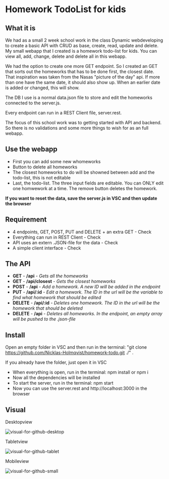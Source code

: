 # Homework TodoList for kids

## What it is

We had as a small 2 week school work in the class Dynamic webdeveloping to create a basic API with CRUD as base, create, read, update and delete.
My small webapp that I created is a homework todo-list for kids.
You can view all, add, change, delete and delete all in this webapp.

We had the option to create one more GET endpoint. So I created an GET that sorts out the homeworks that has to be done first, the closest date.
That inspiration was taken from the Nasas "picture of the day" api. 
If more than one have the same date, it should also show up. When an earlier date is added or changed, this will show.

The DB I use is a normal data.json file to store and edit the homeworks connected to the server.js.

Every endpoint can run in a REST Client file, server.rest.

The focus of this school work was to getting started with API and backend. So there is no validations and some more things to wish for as an full webapp.

## Use the webapp

* First you can add some new whomeworks
* Button to delete all homeworks
* The closest homeworks to do will be showned between add and the todo-list, this is not editable
* Last, the todo-list. The three input fields are editable. You can ONLY edit one homwework at a time. The remove button deletes the homework.

**If you want to reset the data, save the server.js in VSC and then update the browser**

## Requirement

* 4 endpoints, GET, POST, PUT and DELETE + an extra GET - Check
* Everything can run in REST Client - Check
* API uses an extern .JSON-file for the data - Check
* A simple client interface - Check

## The API

* **GET** - **/api** - *Gets all the homeworks*
* **GET** - **/api/closest** - *Gets the closest homeworks*
* **POST** - **/api** - *Add a homework. A new ID will be added in the endpoint*
* **PUT** - **/api/:id** - *Edit a homework. The ID in the url will be the variable to find what homework that should be edited*
* **DELETE** - **/api/:id** - *Deletes one homework. The ID in the url will be the homework that should be deleted*
* **DELETE** - **/api** - *Deletes all homeworks. In the endpoint, an empty array will be pushed to the .json-file*

## Install

Open an empty folder in VSC and then run in the terminal: "git clone https://github.com/Nicklas-Holmqvist/homework-todo.git ./" .

If you already have the folder, just open it in VSC

* When everything is open, run in the terminal:
  npm install or npm i
* Now all the dependencies will be installed
* To start the server, run in the terminal:
  npm start
* Now you can use the server.rest and http://localhost:3000 in the browser

## Visual

Desktopview

![visual-for-github-desktop](https://user-images.githubusercontent.com/70426543/114981856-e9ccf480-9e8e-11eb-8f60-b571aa4228d4.png)

Tabletview

![visual-for-github-tablet](https://user-images.githubusercontent.com/70426543/114981925-049f6900-9e8f-11eb-81d8-803f65106c84.png)

Mobileview

![visual-for-github-small](https://user-images.githubusercontent.com/70426543/114981959-108b2b00-9e8f-11eb-95c7-583a88aed11d.png)
